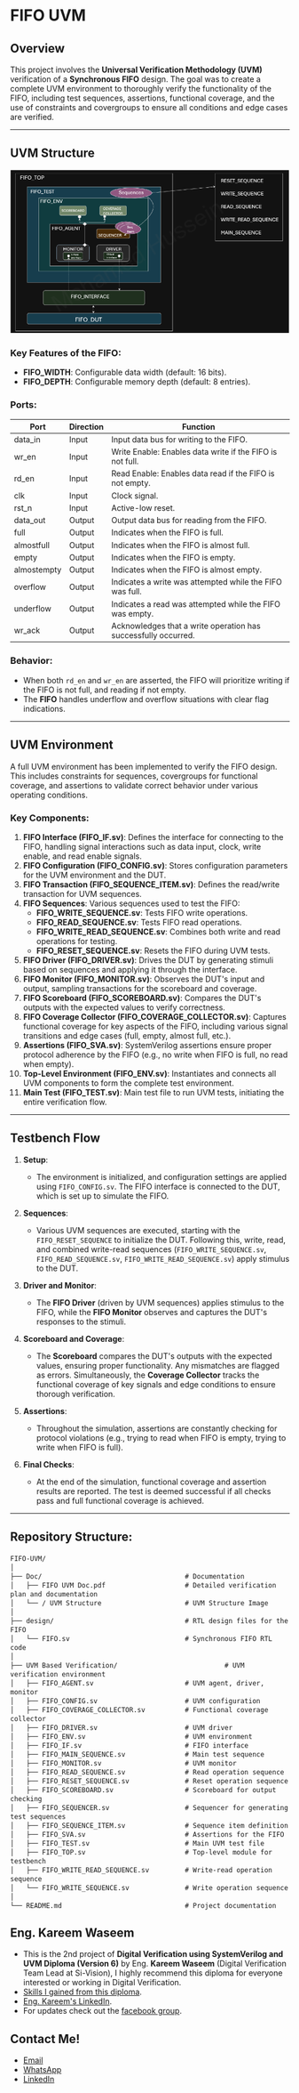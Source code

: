 # FIFO UVM

## Overview

This project involves the **Universal Verification Methodology (UVM)** verification of a **Synchronous FIFO** design. The goal was to create a complete UVM environment to thoroughly verify the functionality of the FIFO, including test sequences, assertions, functional coverage, and the use of constraints and covergroups to ensure all conditions and edge cases are verified.

---

## UVM Structure

![Project Image](https://github.com/MohamedHussein27/FIFO-UVM/blob/main/Doc/UVM%20Structure.png)

### Key Features of the FIFO:
- **FIFO_WIDTH**: Configurable data width (default: 16 bits).
- **FIFO_DEPTH**: Configurable memory depth (default: 8 entries).

### Ports:

| Port       | Direction | Function                                                                                     |
|------------|-----------|----------------------------------------------------------------------------------------------|
| data_in    | Input     | Input data bus for writing to the FIFO.                                                       |
| wr_en      | Input     | Write Enable: Enables data write if the FIFO is not full.                                      |
| rd_en      | Input     | Read Enable: Enables data read if the FIFO is not empty.                                       |
| clk        | Input     | Clock signal.                                                                                 |
| rst_n      | Input     | Active-low reset.                                                                             |
| data_out   | Output    | Output data bus for reading from the FIFO.                                                    |
| full       | Output    | Indicates when the FIFO is full.                                                              |
| almostfull | Output    | Indicates when the FIFO is almost full.                                                       |
| empty      | Output    | Indicates when the FIFO is empty.                                                             |
| almostempty| Output    | Indicates when the FIFO is almost empty.                                                      |
| overflow   | Output    | Indicates a write was attempted while the FIFO was full.                                      |
| underflow  | Output    | Indicates a read was attempted while the FIFO was empty.                                      |
| wr_ack     | Output    | Acknowledges that a write operation has successfully occurred.                                 |

### Behavior:
- When both `rd_en` and `wr_en` are asserted, the FIFO will prioritize writing if the FIFO is not full, and reading if not empty.
- The **FIFO** handles underflow and overflow situations with clear flag indications.

---

## UVM Environment

A full UVM environment has been implemented to verify the FIFO design. This includes constraints for sequences, covergroups for functional coverage, and assertions to validate correct behavior under various operating conditions.

### Key Components:

1. **FIFO Interface (FIFO_IF.sv)**: Defines the interface for connecting to the FIFO, handling signal interactions such as data input, clock, write enable, and read enable signals.
2. **FIFO Configuration (FIFO_CONFIG.sv)**: Stores configuration parameters for the UVM environment and the DUT.
3. **FIFO Transaction (FIFO_SEQUENCE_ITEM.sv)**: Defines the read/write transaction for UVM sequences.
4. **FIFO Sequences**: Various sequences used to test the FIFO:
   - **FIFO_WRITE_SEQUENCE.sv**: Tests FIFO write operations.
   - **FIFO_READ_SEQUENCE.sv**: Tests FIFO read operations.
   - **FIFO_WRITE_READ_SEQUENCE.sv**: Combines both write and read operations for testing.
   - **FIFO_RESET_SEQUENCE.sv**: Resets the FIFO during UVM tests.
5. **FIFO Driver (FIFO_DRIVER.sv)**: Drives the DUT by generating stimuli based on sequences and applying it through the interface.
6. **FIFO Monitor (FIFO_MONITOR.sv)**: Observes the DUT's input and output, sampling transactions for the scoreboard and coverage.
7. **FIFO Scoreboard (FIFO_SCOREBOARD.sv)**: Compares the DUT's outputs with the expected values to verify correctness.
8. **FIFO Coverage Collector (FIFO_COVERAGE_COLLECTOR.sv)**: Captures functional coverage for key aspects of the FIFO, including various signal transitions and edge cases (full, empty, almost full, etc.).
9. **Assertions (FIFO_SVA.sv)**: SystemVerilog assertions ensure proper protocol adherence by the FIFO (e.g., no write when FIFO is full, no read when empty).
10. **Top-Level Environment (FIFO_ENV.sv)**: Instantiates and connects all UVM components to form the complete test environment.
11. **Main Test (FIFO_TEST.sv)**: Main test file to run UVM tests, initiating the entire verification flow.

---

## Testbench Flow

1. **Setup**: 
   - The environment is initialized, and configuration settings are applied using `FIFO_CONFIG.sv`. The FIFO interface is connected to the DUT, which is set up to simulate the FIFO.
   
2. **Sequences**:
   - Various UVM sequences are executed, starting with the `FIFO_RESET_SEQUENCE` to initialize the DUT. Following this, write, read, and combined write-read sequences (`FIFO_WRITE_SEQUENCE.sv`, `FIFO_READ_SEQUENCE.sv`, `FIFO_WRITE_READ_SEQUENCE.sv`) apply stimulus to the DUT.
   
3. **Driver and Monitor**:
   - The **FIFO Driver** (driven by UVM sequences) applies stimulus to the FIFO, while the **FIFO Monitor** observes and captures the DUT's responses to the stimuli.
   
4. **Scoreboard and Coverage**:
   - The **Scoreboard** compares the DUT's outputs with the expected values, ensuring proper functionality. Any mismatches are flagged as errors. Simultaneously, the **Coverage Collector** tracks the functional coverage of key signals and edge conditions to ensure thorough verification.
   
5. **Assertions**:
   - Throughout the simulation, assertions are constantly checking for protocol violations (e.g., trying to read when FIFO is empty, trying to write when FIFO is full).
   
6. **Final Checks**:
   - At the end of the simulation, functional coverage and assertion results are reported. The test is deemed successful if all checks pass and full functional coverage is achieved.

---

## Repository Structure:

```plaintext
FIFO-UVM/
│
├── Doc/                                    # Documentation
│   ├── FIFO UVM Doc.pdf                    # Detailed verification plan and documentation
│   └── / UVM Structure                     # UVM Structure Image
│
├── design/                                 # RTL design files for the FIFO
│   └── FIFO.sv                             # Synchronous FIFO RTL code
│
├── UVM Based Verification/                           # UVM verification environment
│   ├── FIFO_AGENT.sv                       # UVM agent, driver, monitor
│   ├── FIFO_CONFIG.sv                      # UVM configuration
│   ├── FIFO_COVERAGE_COLLECTOR.sv          # Functional coverage collector
│   ├── FIFO_DRIVER.sv                      # UVM driver
│   ├── FIFO_ENV.sv                         # UVM environment
│   ├── FIFO_IF.sv                          # FIFO interface
│   ├── FIFO_MAIN_SEQUENCE.sv               # Main test sequence
│   ├── FIFO_MONITOR.sv                     # UVM monitor
│   ├── FIFO_READ_SEQUENCE.sv               # Read operation sequence
│   ├── FIFO_RESET_SEQUENCE.sv              # Reset operation sequence
│   ├── FIFO_SCOREBOARD.sv                  # Scoreboard for output checking
│   ├── FIFO_SEQUENCER.sv                   # Sequencer for generating test sequences
│   ├── FIFO_SEQUENCE_ITEM.sv               # Sequence item definition
│   ├── FIFO_SVA.sv                         # Assertions for the FIFO
│   ├── FIFO_TEST.sv                        # Main UVM test file
│   ├── FIFO_TOP.sv                         # Top-level module for testbench
│   ├── FIFO_WRITE_READ_SEQUENCE.sv         # Write-read operation sequence
│   └── FIFO_WRITE_SEQUENCE.sv              # Write operation sequence
│
└── README.md                               # Project documentation

```
## Eng. Kareem Waseem
- This is the 2nd project of **Digital Verification using SystemVerilog and UVM Diploma (Version 6)** by Eng. **Kareem Waseem** (Digital Verification Team Lead at Si-Vision), I highly recommend this diploma for everyone interested or working in Digital Verification.
- [Skills I gained from this diploma](https://www.linkedin.com/posts/mohamed-hussein-274337231_digitalverification-systemverilog-uvm-activity-7254440715164782592-xCBV?utm_source=share&utm_medium=member_desktop).
- [Eng. Kareem's LinkedIn](https://www.linkedin.com/in/kareem-waseem/).
- For updates check out the [facebook group](https://www.facebook.com/share/g/15EpEScjx3/).

## Contact Me!

- [Email](mailto:Mohamed_Hussein2100924@outlook.com)
- [WhatsApp](https://wa.me/+2001097685797)
- [LinkedIn](https://www.linkedin.com/in/mohamed-hussein-274337231)